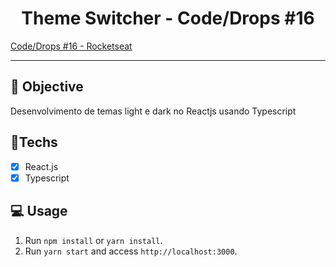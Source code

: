<h1 align="center">
    Theme Switcher - Code/Drops #16
</h1>

<a href="https://www.youtube.com/watch?v=ngVU74daJ8Y"> Code/Drops #16 - Rocketseat </a> 

<hr>

## 🎯 Objective

Desenvolvimento de temas light e dark no Reactjs usando Typescript

## 🚀Techs

- [x] React.js
- [x] Typescript

## 💻 Usage

1. Run `npm install` or `yarn install`.<br />
2. Run `yarn start` and access `http://localhost:3000`.<br />
